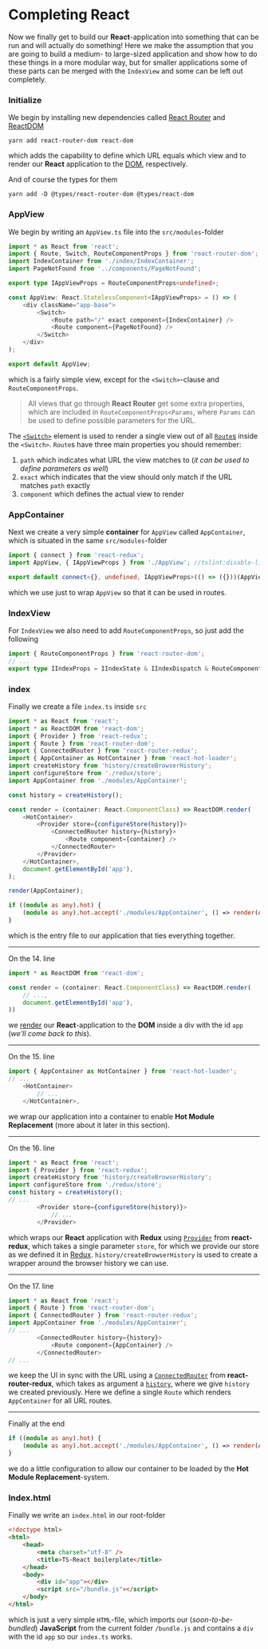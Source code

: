 # Completing React

Now we finally get to build our **React**-application into something that can be run and will actually do something! Here we make the assumption that you are going to build a medium- to large-sized application and show how to do these things in a more modular way, but for smaller applications some of these parts can be merged with the `IndexView` and some can be left out completely.

### Initialize

We begin by installing new dependencies called [React Router](https://reacttraining.com/react-router/) and [ReactDOM](https://facebook.github.io/react/docs/react-dom.html)
```
yarn add react-router-dom react-dom
```
which adds the capability to define which URL equals which view and to render our **React** application to the [DOM](https://developer.mozilla.org/en-US/docs/Web/API/Document_Object_Model/Introduction), respectively.

And of course the types for them
```
yarn add -D @types/react-router-dom @types/react-dom
```

### AppView

We begin by writing an `AppView.ts` file into the `src/modules`-folder
```typescript
import * as React from 'react';
import { Route, Switch, RouteComponentProps } from 'react-router-dom';
import IndexContainer from './index/IndexContainer';
import PageNotFound from '../components/PageNotFound';

export type IAppViewProps = RouteComponentProps<undefined>;

const AppView: React.StatelessComponent<IAppViewProps> = () => (
    <div className="app-base">
        <Switch>
            <Route path="/" exact component={IndexContainer} />
            <Route component={PageNotFound} />
        </Switch>
    </div>
);

export default AppView;
```
which is a fairly simple view, except for the `<Switch>`-clause and `RouteComponentProps`.
> All views that go through **React Router** get some extra properties, which are included in `RouteComponentProps<Params`, where `Params` can be used to define possible parameters for the URL.

The [`<Switch>`](https://reacttraining.com/react-router/web/api/Switch) element is used to render a single view out of all [`Route`s](https://reacttraining.com/react-router/web/api/Route) inside the `<Switch>`. `Route`s have three main properties you should remember:
1. `path` which indicates what URL the view matches to (*it can be used to define parameters as well*)
2. `exact` which indicates that the view should only match if the URL matches `path` exactly
3. `component` which defines the actual view to render

### AppContainer

Next we create a very simple **container** for `AppView` called `AppContainer`, which is situated in the same `src/modules`-folder
```typescript
import { connect } from 'react-redux';
import AppView, { IAppViewProps } from './AppView'; //tslint:disable-line:no-unused-variable

export default connect<{}, undefined, IAppViewProps>(() => ({}))(AppView);
```
which we use just to wrap `AppView` so that it can be used in routes.

### IndexView

For `IndexView` we also need to add `RouteComponentProps`, so just add the following
```typescript
import { RouteComponentProps } from 'react-router-dom';
// ...
export type IIndexProps = IIndexState & IIndexDispatch & RouteComponentProps<undefined>;
```

### index

Finally we create a file `index.ts` inside `src`
```typescript
import * as React from 'react';
import * as ReactDOM from 'react-dom';
import { Provider } from 'react-redux';
import { Route } from 'react-router-dom';
import { ConnectedRouter } from 'react-router-redux';
import { AppContainer as HotContainer } from 'react-hot-loader';
import createHistory from 'history/createBrowserHistory';
import configureStore from './redux/store';
import AppContainer from './modules/AppContainer';

const history = createHistory();

const render = (container: React.ComponentClass) => ReactDOM.render(
    <HotContainer>
        <Provider store={configureStore(history)}>
            <ConnectedRouter history={history}>
                <Route component={container} />
            </ConnectedRouter>
        </Provider>
    </HotContainer>,
    document.getElementById('app'),
);

render(AppContainer);

if ((module as any).hot) {
    (module as any).hot.accept('./modules/AppContainer', () => render(AppContainer));
}

```
which is the entry file to our application that ties everything together.

---

On the 14. line
```typescript
import * as ReactDOM from 'react-dom';

const render = (container: React.ComponentClass) => ReactDOM.render(
    // ...,
    document.getElementById('app'),
))
```
we [render](https://facebook.github.io/react/docs/react-dom.html#render) our **React**-application to the **DOM** inside a div with the id `app` (*we'll come back to this*).

---

On the 15. line
```typescript
import { AppContainer as HotContainer } from 'react-hot-loader';
// ...
    <HotContainer>
        // ...
    </HotContainer>,
```
we wrap our application into a container to enable **Hot Module Replacement** (more about it later in this section).

---

On the 16. line
```typescript
import * as React from 'react';
import { Provider } from 'react-redux';
import createHistory from 'history/createBrowserHistory';
import configureStore from './redux/store';
const history = createHistory();
// ...
        <Provider store={configureStore(history)}>
            // ...
        </Provider>
```
which wraps our **React** application with **Redux** using [`Provider`](https://github.com/reactjs/react-redux/blob/master/docs/api.md#provider-store) from **react-redux**, which takes a single parameter `store`, for which we provide our store as we defined it in [Redux](/REDUX.md#store). `history/createBrowserHistory` is used to create a wrapper around the browser history we can use.

---

On the 17. line
```typescript
import * as React from 'react';
import { Route } from 'react-router-dom';
import { ConnectedRouter } from 'react-router-redux';
import AppContainer from './modules/AppContainer';
// ...
        <ConnectedRouter history={history}>
            <Route component={AppContainer} />
        </ConnectedRouter>
// ...
```
we keep the UI in sync with the URL using a [`ConnectedRouter`](https://github.com/ReactTraining/react-router/tree/master/packages/react-router-redux) from **react-router-redux**, which takes as argument a [`history`](https://github.com/ReactTraining/react-router/blob/v3/docs/API.md#histories), where we give `history` we created previously. Here we define a single `Route` which renders `AppContainer` for all URL routes.

---

Finally at the end
```typescript
if ((module as any).hot) {
    (module as any).hot.accept('./modules/AppContainer', () => render(AppContainer));
}
```
we do a little configuration to allow our container to be loaded by the **Hot Module Replacement**-system.

### Index.html

Finally we write an `index.html` in our root-folder
```html
<!doctype html>
<html>
    <head>
        <meta charset="utf-8" />
        <title>TS-React boilerplate</title>
    </head>
    <body>
        <div id="app"></div>
        <script src="/bundle.js"></script>
    </body>
</html>
```
which is just a very simple `HTML`-file, which imports our (*soon-to-be-bundled*) **JavaScript** from the current folder `/bundle.js` and contains a `div` with the id `app` so our `index.ts` works.
